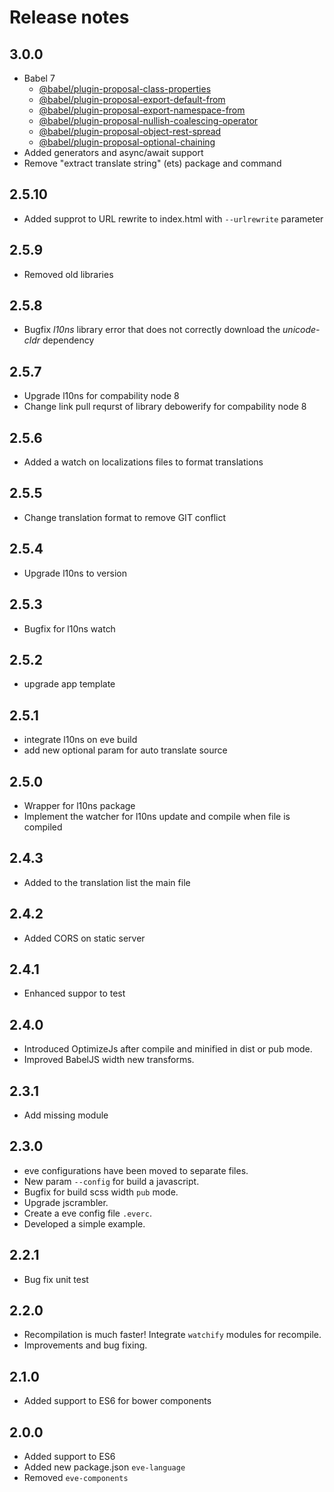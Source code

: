 # Release notes

## 3.0.0
- Babel 7
  - [@babel/plugin-proposal-class-properties](https://babeljs.io/docs/en/babel-plugin-proposal-class-properties)
  - [@babel/plugin-proposal-export-default-from](https://babeljs.io/docs/en/babel-plugin-proposal-export-default-from)
  - [@babel/plugin-proposal-export-namespace-from](https://babeljs.io/docs/en/babel-plugin-proposal-export-namespace-from)
  - [@babel/plugin-proposal-nullish-coalescing-operator](https://babeljs.io/docs/en/babel-plugin-proposal-nullish-coalescing-operator)
  - [@babel/plugin-proposal-object-rest-spread](https://babeljs.io/docs/en/babel-plugin-proposal-object-rest-spread)
  - [@babel/plugin-proposal-optional-chaining](https://babeljs.io/docs/en/babel-plugin-proposal-optional-chaining)
- Added generators and async/await support
- Remove "extract translate string" (ets) package and command

## 2.5.10
- Added supprot to URL rewrite to index.html with `--urlrewrite` parameter

## 2.5.9
- Removed old libraries

## 2.5.8
- Bugfix *l10ns* library error that does not correctly download the *unicode-cldr* dependency

## 2.5.7
- Upgrade l10ns for compability node 8
- Change link pull requrst of library debowerify for compability node 8

## 2.5.6
- Added a watch on localizations files to format translations

## 2.5.5
- Change translation format to remove GIT conflict

## 2.5.4
- Upgrade l10ns to version

## 2.5.3
- Bugfix for l10ns watch

## 2.5.2
- upgrade app template

## 2.5.1
- integrate l10ns on eve build
- add new optional param for auto translate source

## 2.5.0
- Wrapper for l10ns package
- Implement the watcher for l10ns update and compile when file is compiled

## 2.4.3
- Added to the translation list the main file

## 2.4.2
- Added CORS on static server

## 2.4.1
- Enhanced suppor to test

## 2.4.0
- Introduced OptimizeJs after compile and minified in dist or pub mode.
- Improved BabelJS width new transforms.

## 2.3.1
- Add missing module

## 2.3.0

- eve configurations have been moved to separate files.
- New param `--config` for build a javascript.
- Bugfix for build scss width `pub` mode.
- Upgrade jscrambler.
- Create a eve config file `.everc`.
- Developed a simple example.


## 2.2.1

- Bug fix unit test

## 2.2.0

- Recompilation is much faster! Integrate `watchify` modules for recompile.
- Improvements and bug fixing.

## 2.1.0

- Added support to ES6 for bower components

## 2.0.0

- Added support to ES6
- Added new package.json `eve-language`
- Removed `eve-components`
